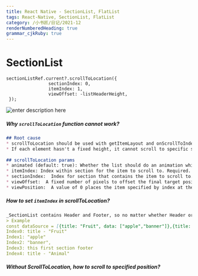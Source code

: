 ```yaml
---
title: React Native - SectionList, FlatList
tags: React-Native, SectionList, FlatList
category: /小书匠/日记/2021-12
renderNumberedHeading: true
grammar_cjkRuby: true
---
```


# SectionList
```
sectionListRef.current?.scrollToLocation({
                sectionIndex: 0,
                itemIndex: 1,
                viewOffset: -listHeaderHeight,
 });
```
![enter description here](https://raw.githubusercontent.com/JessieLau-CT/images/main/小书匠/1639464471249.png)


##### Why `scrollToLocation` function cannot work?
```markdown
## Root cause
* scrollToLocation should be used with getItemLayout and onScrollToIndexFailed, otherwise it cannot scroll to locations outside the render window.
* If each element hasn't a fixed height, it cannot scroll to specific sectionIndex or itemIndex.
  
## scrollToLocation params
* animated (default: true): Whether the list should do an animation while scrolling
* itemIndex: Index within section for the item to scroll to. Required.
* sectionIndex:  Index for section that contains the item to scroll to. Required.
* viewOffset:  A fixed number of pixels to offset the final target position, e.g. to compensate for sticky headers.
* viewPosition:  A value of 0 places the item specified by index at the top, 1 at the bottom, and 0.5 centered in the middle.
```

##### How to set `itemIndex` in scrollToLocation?
```markdown
_SectionList contains Header and Footer, so no matter whether Header or Footor has been set. We should also count it._
> Example
const dataSource = [{title: "Fruit", data: ["apple","banner"]},{title: "Animal", data: ["panda","pig"]}]
Index0: title - "Fruit"
Index1: "apple"
Index2: "banner",
Index3: this first section footer
Index4: title - "Animal"
```

##### Without ScrollToLocation, how to scroll to specified position?
```markdown

```
